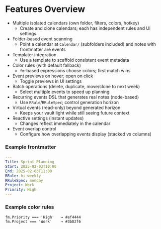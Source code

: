 # Features Overview

- Multiple isolated calendars (own folder, filters, colors, hotkey)
  - Create and clone calendars; each has independent rules and UI settings
- Folder-based event scanning
  - Point a calendar at `Calendar/` (subfolders included) and notes with frontmatter are events
- Templater integration
  - Use a template to scaffold consistent event metadata
- Color rules (with default fallback)
  - `fm`-based expressions choose colors; first match wins
- Event previews on hover; open on click
  - Toggle previews in UI settings
- Batch operations (delete, duplicate, move/clone to next week)
  - Select multiple events to speed up planning
- Recurring events DSL that generates real notes (node-based)
  - Use `RRule`/`RRuleSpec`; control generation horizon
- Virtual events (read-only) beyond generated horizon
  - Keeps your vault light while still seeing future context
- Reactive settings (instant updates)
  - Changes reflect immediately in the calendar
- Event overlap control
  - Configure how overlapping events display (stacked vs columns)

### Example frontmatter

```yaml
---
Title: Sprint Planning
Start: 2025-02-03T10:00
End: 2025-02-03T11:00
RRule: bi-weekly
RRuleSpec: monday
Project: Work
Priority: High
---
```

### Example color rules

```text
fm.Priority === 'High'   → #ef4444
fm.Project === 'Work'    → #3b82f6
```
